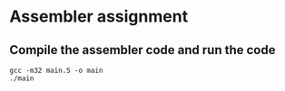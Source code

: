 # Assembler assignment

## Compile the assembler code and run the code

```
gcc -m32 main.S -o main
./main
```

